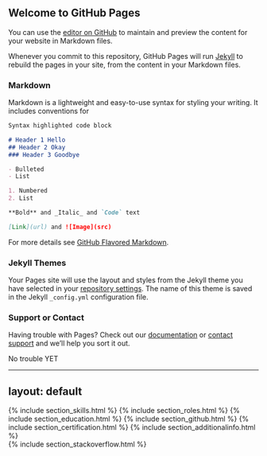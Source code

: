 ## Welcome to GitHub Pages

You can use the [editor on GitHub](https://github.com/sophiajm3/sophiajmarinova.github.io/edit/master/index.md) to maintain and preview the content for your website in Markdown files.

Whenever you commit to this repository, GitHub Pages will run [Jekyll](https://jekyllrb.com/) to rebuild the pages in your site, from the content in your Markdown files.

### Markdown

Markdown is a lightweight and easy-to-use syntax for styling your writing. It includes conventions for

```markdown
Syntax highlighted code block

# Header 1 Hello
## Header 2 Okay
### Header 3 Goodbye

- Bulleted
- List

1. Numbered
2. List

**Bold** and _Italic_ and `Code` text

[Link](url) and ![Image](src)
```

For more details see [GitHub Flavored Markdown](https://guides.github.com/features/mastering-markdown/).

### Jekyll Themes

Your Pages site will use the layout and styles from the Jekyll theme you have selected in your [repository settings](https://github.com/sophiajm3/sophiajmarinova.github.io/settings). The name of this theme is saved in the Jekyll `_config.yml` configuration file.

### Support or Contact

Having trouble with Pages? Check out our [documentation](https://help.github.com/categories/github-pages-basics/) or [contact support](https://github.com/contact) and we’ll help you sort it out.

No trouble YET

---
layout: default
---

<div class="row">
	<div class="col-md-9 rightBorder">
<!--{% include section_intro.html %}-->
		{% include section_skills.html %}
		{% include section_roles.html %}
		{% include section_education.html %}
		{% include section_github.html %}
		{% include section_certification.html %}
		{% include section_additionalinfo.html %}
<!--		{% include section_speakerdeck.html %}-->
	</div>
	<div class="col-md-3">
		{% include section_stackoverflow.html %}
<!--		{% include section_blogs.html %}-->
	</div>
</div>
